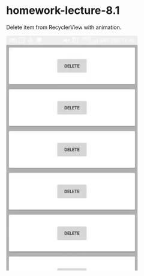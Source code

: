 # homework-lecture-8.1

Delete item from RecyclerView with animation.

<p>
  <img src="./DEMO/homework-lecture-8.1.gif" width="350"/>
</p>
